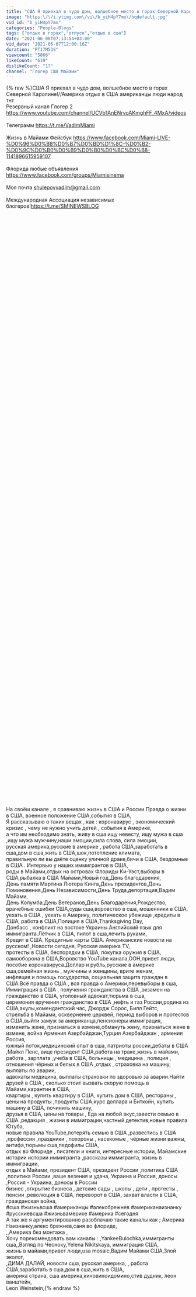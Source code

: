 ```yaml
---
title: "США Я приехал в чудо дом, волшебное место в горах Северной Каролине!\/\/Америка отдых в США американцы"
image: "https:\/\/i.ytimg.com\/vi\/b_yiH4pY7mo\/hqdefault.jpg"
vid_id: "b_yiH4pY7mo"
categories: "People-Blogs"
tags: ["отдых в горах","отпуск","отдых в сша"]
date: "2021-06-08T07:13:54+03:00"
vid_date: "2021-06-07T12:00:16Z"
duration: "PT17M53S"
viewcount: "5866"
likeCount: "619"
dislikeCount: "17"
channel: "Глогер США Майами"
---
```

{% raw %}США Я приехал в чудо дом, волшебное место в горах Северной Каролине!//Америка отдых в США американцы люди народ тнт<br /> Резервный канал Глогер 2 <a rel="nofollow" target="blank" href="https://www.youtube.com/channel/UCVb1AnENrvoAKmghFF_4MxA/videos">https://www.youtube.com/channel/UCVb1AnENrvoAKmghFF_4MxA/videos</a><br /><br />       Телеграмм    <a rel="nofollow" target="blank" href="https://t.me/VadimMiami">https://t.me/VadimMiami</a><br /><br />       Жизнь в Майами Фейсбук <a rel="nofollow" target="blank" href="https://www.facebook.com/Miami-LIVE-%D0%96%D0%B8%D0%B7%D0%BD%D1%8C-%D0%B2-%D0%9C%D0%B0%D0%B9%D0%B0%D0%BC%D0%B8-1141896615959107">https://www.facebook.com/Miami-LIVE-%D0%96%D0%B8%D0%B7%D0%BD%D1%8C-%D0%B2-%D0%9C%D0%B0%D0%B9%D0%B0%D0%BC%D0%B8-1141896615959107</a><br /><br />       Флорида любые объявления <a rel="nofollow" target="blank" href="https://www.facebook.com/groups/Miamisinema">https://www.facebook.com/groups/Miamisinema</a><br />       <br />       Моя почта shulepovvadim@gmail.com<br />       <br />       Международная Ассоциация независимых блогеров!<a rel="nofollow" target="blank" href="https://t.me/SMINEWSBLOG">https://t.me/SMINEWSBLOG</a>  <br /><br /><br /><br /><br /><br /><br /><br /><br /><br /><br /><br /><br /><br /><br /><br /><br /><br /><br /><br /><br /><br /><br /><br /><br /><br /><br /><br /><br /><br /><br /><br /><br /><br /><br /><br /><br /><br /><br /><br /><br /><br /><br /><br /><br /><br /><br /><br /><br /><br /><br /><br /><br /><br /><br /><br /><br /><br /><br /><br /><br /><br /><br /><br /><br /><br /><br /><br /><br /><br /><br /><br /><br /><br /><br /><br /><br /><br /><br /><br /><br /><br /><br /><br /><br /><br /><br /><br /><br /><br /><br /><br /><br /><br /><br /><br /><br />На своём канале , я сравниваю жизнь в США и России.Правда о жизни в США, военное положение США,события в США,<br />Я рассказываю о таких вещах , как : коронавирус , экономический кризис , чему не нужно учить детей , события в Америке,<br />а что им необходимо знать, живу в сша ищу невесту, ищу мужа в сша ,ищу мужа мужчину,наши эмоции,сила слова, сила эмоции,<br />русская америка,русские в америке , работа США,заработать в сша,дом в сша,жить в США,шок,потепление климата,<br />правильную ли вы даёте оценку уличной драке,бичи в США, бездомные в США . Интервью у наших иммигрантов в США,<br /> роды в Майами,отдых на островах Флориды Ки-Уэст,выборы в США,рыбалка в США Майами,Новый год,День благодарения,<br />День памяти Мартина Лютера Кинга,День президентов,День Поминовения,День Независимости,День Труда,депортация,Вадим Майами,<br />День Колумба,День Ветеранов,День Благодарения,Рождество, врачебные ошибки США,суды сша,воровство в сша, мошенники в США,<br />уехать в США , уехать в Америку, политическое убежище ,кредиты в США, работа в США,Полиция в США,Thanksgiving Day,<br />Донбасс , конфликт на востоке Украины.Английский язык для иммигранта.Лётчик в США, пилот в сша,лечить руками,<br />Кредит в США. Кредитные карты США. Американские новости на русском! ,Новости сегодня, Русская америка TV,<br /> протесты в США, беспорядки в США, покупка оружия в США, самооборона в США,Воровство YouTube канала,ООН,привет люди,<br /> пособие коронавируса.Доллар и рубль,русские в америке сша,семейная жизнь , мужчины и женщины, врите женам,<br />инфляция и помощь государства, социальная защита граждан в США.Всё правда о США , вся правда о Америки,перевыборы в сша,<br />Иммиграция в США ,  получения гражданства в США  ,экзамен на гражданство в США, уголовный адвокат,тюрьма в сша,<br /> церемония вручения гражданство в США ,нефть и газ России,родина из США,акулы,комендантский час, Джордж Сорос, Билл Гейтс,<br />стрельба в Майами, осквернение церквей,  период выборов и протестов в США,выйти замуж за американца,пенсионеры иммиграция,<br />изменить жене, признаться в измене,обмануть жену, признаться жене в измене, война Армения Азербайджан,Турция Азербайджан , армения Россия, <br />южный поток,медицинский опыт в сша, патриоты россии,дебаты в США ,Майкл Пенс, вице президент США,работа на траке,жизнь в майами,<br />работа , зарплата ,учеба в США, больницы , медицина , полиция  , отношения чёрных и белых в США ,отдых , страховка на машину, выплаты по аварии,<br />адвокаты медицина, выплаты страховки по здоровью за аварии.Найти друзей в США , сколько стоит вызвать скорую помощь в Майами,карантин в США,<br />квартиры , купить квартиру в США, купить дом в США, рестораны , цены на продукты ,продукты США,курс доллара и Биткойн, купить машину в США, починить машину, <br />друзья в США, цены на товары , Еда на любой вкус,завести семью в США ,редакция , жизни в иммиграции,частный детектив,новые правила Ютуба,<br />новые правила YouTube,потерять семью в США ,развестись в США ,профессия ,праздники , похороны , насекомые , чёрные жизни важны, антифа,тюрьмы сша,педофилы США,<br />отдых во Флориде , писатели и книги, интересные истории, Майамские истории истории иммигранта ,рассказы иммигранта, жизнь в иммиграции, <br />отдых в Майами, президент США, президент России ,политика США ,политика России ,ваше везения и удача, Украина и Россия, доносы ,Россия - Украина, доносы в России<br />бизнес ,открытие бизнеса , детские сады , школы ,  дети ,  протесты , пенсии ,революция в США, переворот в США, захват власти в США, гражданская война,<br />#сша #жизньвсша #американцы #алексбрежнев #американаизнанку #русскиевсша #жизньвамерике #америка #сегодня<br />А так же я аргументированно разоблачаю такие каналы как ; Америка Наизнанку,алекс брежнев,саня во флориде,<br />,,Америка без монтажа ,<br />  Хочу порекомендовать вам каналы : ,YankeeBulochka,иммигранты сша,,Взгляд по Чесноку,Yelena Nikitskaya, иммиграция США,<br /> жизнь в майами,привет люди,usa mosaic,Вадим Майами США,Злой эколог,<br /> ,ДИМА ДАЛАЙ, новости сша, русская америка, , работа США,заработать в сша,дом в сша,жить в США,<br />америка страна, сша америка,киновиноидомино,стив дудник, леон ванштейн,<br />Leon Weinstein,{% endraw %}
